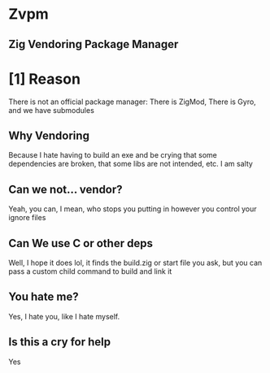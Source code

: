 # Zvpm
## Zig Vendoring Package Manager
# [1] Reason 
There is not an official package manager: There is ZigMod, There is Gyro, and we have submodules

## Why Vendoring
Because I hate having to build an exe and be crying that some dependencies are broken, that some libs are not intended, etc.
I am salty

## Can we not... vendor?
Yeah, you can, I mean, who stops you putting in however you control your ignore files

## Can We use C or other deps
Well, I hope it does lol, it finds the build.zig or start file you ask, but you can pass a custom child command to build and link it

## You hate me?
Yes, I hate you, like I hate myself.

## Is this a cry for help

Yes